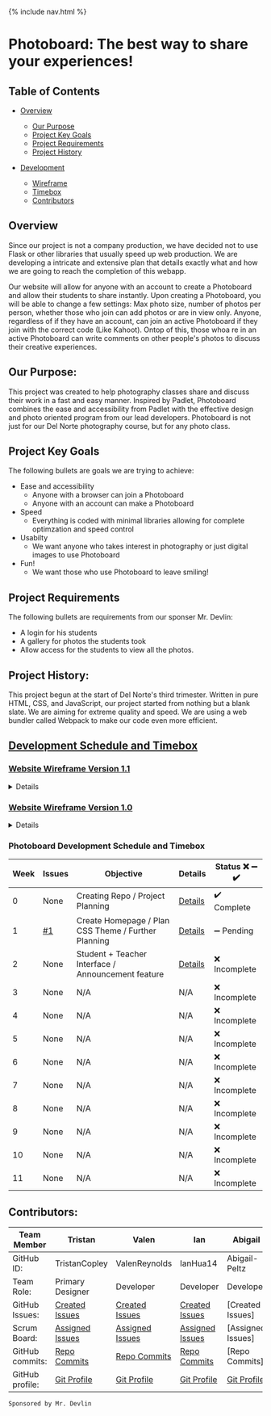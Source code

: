 {% include nav.html %}


# Photoboard: The best way to share your experiences!

## Table of Contents


* [Overview](https://github.com/TristanCopley/photoboard/blob/main/README.md#overview)
  * [Our Purpose](https://github.com/TristanCopley/photoboard/blob/main/README.md#our-purpose)
  * [Project Key Goals](https://github.com/TristanCopley/photoboard/blob/main/README.md#project-key-goals)
  * [Project Requirements](https://github.com/TristanCopley/photoboard/blob/main/README.md#project-requirements)
  * [Project History](https://github.com/TristanCopley/photoboard/blob/main/README.md#project-history)
 
 
* [Development](https://github.com/TristanCopley/photoboard/blob/main/README.md#development-schedule-and-timebox)
  * [Wireframe](https://github.com/TristanCopley/photoboard/blob/main/README.md#website-wireframe-version-11)
  * [Timebox](https://github.com/TristanCopley/photoboard/blob/main/README.md#development-schedule-and-timebox)
  * [Contributors](https://github.com/TristanCopley/photoboard/blob/main/README.md#contributors)


## Overview
Since our project is not a company production, we have decided not to use Flask or other libraries that usually speed up web production. We are developing a intricate and extensive plan that details exactly what and how we are going to reach the completion of this webapp.

Our website will allow for anyone with an account to create a Photoboard and allow their students to share instantly. Upon creating a Photoboard, you will be able to change a few settings: Max photo size, number of photos per person, whether those who join can add photos or are in view only. Anyone, regardless of if they have an account, can join an active Photoboard if they join with the correct code (Like Kahoot). Ontop of this, those whoa re in an active Photoboard can write comments on other people's photos to discuss their creative experiences.

## Our Purpose:
This project was created to help photography classes share and discuss their work in a fast and easy manner. Inspired by Padlet, Photoboard combines the ease and accessibility from Padlet with the effective design and photo oriented program from our lead developers. Photoboard is not just for our Del Norte photography course, but for any photo class.

## Project Key Goals
The following bullets are goals we are trying to achieve:

* Ease and accessibility
  * Anyone with a browser can join a Photoboard
  * Anyone with an account can make a Photoboard
* Speed
  * Everything is coded with minimal libraries allowing for complete optimzation and speed control
* Usabilty
  * We want anyone who takes interest in photography or just digital images to use Photoboard
* Fun!
  * We want those who use Photoboard to leave smiling!
 
 ## Project Requirements 
The following bullets are requirements from our sponser Mr. Devlin:

* A login for his students
* A gallery for photos the students took
* Allow access for the students to view all the photos.

## Project History:
This project begun at the start of Del Norte's third trimester. Written in pure HTML, CSS, and JavaScript, our project started from nothing but a blank slate. We are aiming for extreme quality and speed. We are using a web bundler called Webpack to make our code even more efficient. 

## [Development Schedule and Timebox](https://github.com/TristanCopley/photoboard/wiki)

### [Website Wireframe Version 1.1](https://coggle.it/diagram/YjEkm-wvuAnxzc0g/t/-/33657e09ec3d1f306610c65f1fc4334932c7f5d4a7f296bc4e936ffd565bdf03)
<details><img width="874" alt="Image of website wireframe version 1.1 failed to load" src="https://user-images.githubusercontent.com/89219797/158516585-568a20dc-9cd2-468a-ac90-1dd6316e8a89.png"></details>

### [Website Wireframe Version 1.0](https://coggle.it/diagram/Yi1LiZSuTY1a3Fw7/t/photoboard/9253e056eff1f3a76b6f5030146e917f60f1714826afb14d5eb9ea826c1cc369)
<details><img width="874" alt="Image of website wireframe version 1.0 failed to load" src="https://user-images.githubusercontent.com/89219797/158479471-f58f8bcf-bc46-4d33-a072-8b4061fd01e1.png"></details>

### Photoboard Development Schedule and Timebox

| Week  | Issues | Objective | Details | Status :x: :heavy_minus_sign: :heavy_check_mark: |
| ------------- | ------------- | ------------- | ------------- | ------------- |
| 0 | None | Creating Repo / Project Planning| [Details](https://github.com/TristanCopley/photoboard/wiki/Week-0---Details) | :heavy_check_mark: Complete |
| 1 | [#1](/TristanCopley/photoboard/issues/1) | Create Homepage / Plan CSS Theme / Further Planning | [Details](https://github.com/TristanCopley/photoboard/wiki/Week-1-Details) | :heavy_minus_sign: Pending |
| 2 | None | Student + Teacher Interface / Announcement feature | [Details](https://github.com/TristanCopley/photoboard/wiki/Week-2-Details) | :x: Incomplete |
| 3 | None | N/A | N/A | :x: Incomplete |
| 4 | None | N/A | N/A | :x: Incomplete |
| 5 | None | N/A | N/A | :x: Incomplete |
| 6 | None | N/A | N/A | :x: Incomplete |
| 7 | None | N/A | N/A | :x: Incomplete |
| 8 | None | N/A | N/A | :x: Incomplete |
| 9 | None | N/A | N/A | :x: Incomplete |
| 10 | None | N/A | N/A | :x: Incomplete |
| 11 | None | N/A | N/A | :x: Incomplete |


## Contributors:
Team Member | Tristan | Valen | Ian | Abigail |
--- | --- | --- | --- | ---
GitHub ID: | TristanCopley | ValenReynolds | IanHua14 | Abigail-Peltz |
Team Role: | Primary Designer | Developer | Developer | Developer |
GitHub Issues: | [Created Issues](https://github.com/TristanCopley/photoboard/issues?q=author%3ATristanCopley+) | [Created Issues](https://github.com/TristanCopley/photoboard/issues/created_by/ValenReynolds) | [Created Issues](https://github.com/TristanCopley/photoboard/issues?q=assignee%3AIanHua14+is%3Aopen) | [Created Issues]
Scrum Board: | [Assigned Issues](https://github.com/TristanCopley/photoboard/issues/assigned/TristanCopley) | [Assigned Issues](https://github.com/TristanCopley/photoboard/projects/2?card_filter_query=assignee%3Avalenreynolds)| [Assigned Issues](https://github.com/TristanCopley/photoboard/issues)| [Assigned Issues]
GitHub commits: | [Repo Commits](https://github.com/TristanCopley/photoboard/commits?author=TristanCopley) | [Repo Commits](https://github.com/TristanCopley/photoboard/commits?author=ValenReynolds) | [Repo Commits](https://github.com/TristanCopley/photoboard/commits?author=IanHua14) | [Repo Commits]
GitHub profile: | [Git Profile](https://github.com/TristanCopley) | [Git Profile](https://github.com/ValenReynolds) | [Git Profile](https://github.com/IanHua14) | [Git Profile](https://github.com/Abigail-Peltz)

`Sponsored by Mr. Devlin`

